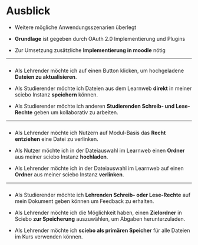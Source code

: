 # Ausblick

* Weitere mögliche Anwendungsszenarien überlegt

* **Grundlage** ist gegeben durch OAuth 2.0 Implementierung und Plugins

* Zur Umsetzung zusätzliche **Implementierung in moodle** nötig

---
###

* Als Lehrender möchte ich auf einen Button klicken, um hochgeladene **Dateien zu aktualisieren**.

* Als Studierender möchte ich Dateien aus dem Learnweb **direkt** in meiner sciebo Instanz **speichern** können.

* Als Studierender möchte ich anderen **Studierenden Schreib- und Lese-Rechte** geben um kollaborativ zu arbeiten.
   
---
###

* Als Lehrender möchte ich Nutzern auf Modul-Basis das **Recht entziehen** eine Datei zu verlinken.

* Als Nutzer möchte ich in der Dateiauswahl im Learnweb einen **Ordner** aus meiner sciebo Instanz **hochladen**.

* Als Lehrender möchte ich in der Dateiauswahl im Learnweb auf einen **Ordner** aus meiner sciebo Instanz **verlinken**.

---
###

* Als Studierender möchte ich **Lehrenden Schreib- oder Lese-Rechte** auf mein Dokument geben können um Feedback zu erhalten.

* Als Lehrender möchte ich die Möglichkeit haben, einen **Zielordner** in Sciebo **zur Speicherung** auszuwählen, um Abgaben herunterzuladen.

* Als Lehrender möchte ich **sciebo als primären Speicher** für alle Dateien im Kurs verwenden können.